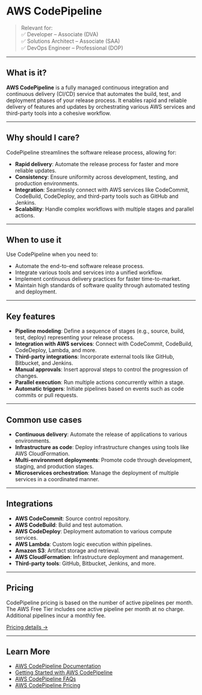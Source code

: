 # AWS CodePipeline

> Relevant for:  
> ✅ Developer – Associate (DVA)  
> ✅ Solutions Architect – Associate (SAA)  
> ✅ DevOps Engineer – Professional (DOP)

---

## What is it?

**AWS CodePipeline** is a fully managed continuous integration and continuous delivery (CI/CD) service that automates the build, test, and deployment phases of your release process. It enables rapid and reliable delivery of features and updates by orchestrating various AWS services and third-party tools into a cohesive workflow.

---

## Why should I care?

CodePipeline streamlines the software release process, allowing for:

- **Rapid delivery**: Automate the release process for faster and more reliable updates.
- **Consistency**: Ensure uniformity across development, testing, and production environments.
- **Integration**: Seamlessly connect with AWS services like CodeCommit, CodeBuild, CodeDeploy, and third-party tools such as GitHub and Jenkins.
- **Scalability**: Handle complex workflows with multiple stages and parallel actions.

---

## When to use it

Use CodePipeline when you need to:

- Automate the end-to-end software release process.
- Integrate various tools and services into a unified workflow.
- Implement continuous delivery practices for faster time-to-market.
- Maintain high standards of software quality through automated testing and deployment.

---

## Key features

- **Pipeline modeling**: Define a sequence of stages (e.g., source, build, test, deploy) representing your release process.
- **Integration with AWS services**: Connect with CodeCommit, CodeBuild, CodeDeploy, Lambda, and more.
- **Third-party integrations**: Incorporate external tools like GitHub, Bitbucket, and Jenkins.
- **Manual approvals**: Insert approval steps to control the progression of changes.
- **Parallel execution**: Run multiple actions concurrently within a stage.
- **Automatic triggers**: Initiate pipelines based on events such as code commits or pull requests.

---

## Common use cases

- **Continuous delivery**: Automate the release of applications to various environments.
- **Infrastructure as code**: Deploy infrastructure changes using tools like AWS CloudFormation.
- **Multi-environment deployments**: Promote code through development, staging, and production stages.
- **Microservices orchestration**: Manage the deployment of multiple services in a coordinated manner.

---

## Integrations

- **AWS CodeCommit**: Source control repository.
- **AWS CodeBuild**: Build and test automation.
- **AWS CodeDeploy**: Deployment automation to various compute services.
- **AWS Lambda**: Custom logic execution within pipelines.
- **Amazon S3**: Artifact storage and retrieval.
- **AWS CloudFormation**: Infrastructure deployment and management.
- **Third-party tools**: GitHub, Bitbucket, Jenkins, and more.

---

## Pricing

CodePipeline pricing is based on the number of active pipelines per month. The AWS Free Tier includes one active pipeline per month at no charge. Additional pipelines incur a monthly fee.

[Pricing details →](https://aws.amazon.com/codepipeline/pricing/)

---

## Learn More

- [AWS CodePipeline Documentation](https://docs.aws.amazon.com/codepipeline/latest/userguide/welcome.html)
- [Getting Started with AWS CodePipeline](https://docs.aws.amazon.com/codepipeline/latest/userguide/getting-started.html)
- [AWS CodePipeline FAQs](https://aws.amazon.com/codepipeline/faqs/)
- [AWS CodePipeline Pricing](https://aws.amazon.com/codepipeline/pricing/)
